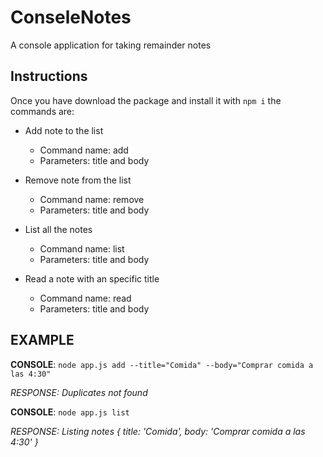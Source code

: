 # ConseleNotes
A console application for taking remainder notes

## Instructions

Once you have download the package and install it with ```npm i``` the commands are:
* Add note to the list
  * Command name: add
  * Parameters: title and body 
  
* Remove note from the list
  * Command name: remove
  * Parameters: title and body 
  
* List all the notes
  * Command name: list
  * Parameters: title and body 
  
* Read a note with an specific title
  * Command name: read
  * Parameters: title and body 

## EXAMPLE

**CONSOLE**: 
```node app.js add --title="Comida" --body="Comprar comida a las 4:30"``` 

*RESPONSE: 
Duplicates not found*

**CONSOLE**: 
```node app.js list ```  

*RESPONSE: 
Listing notes
{ title: 'Comida', body: 'Comprar comida a las 4:30' }*
